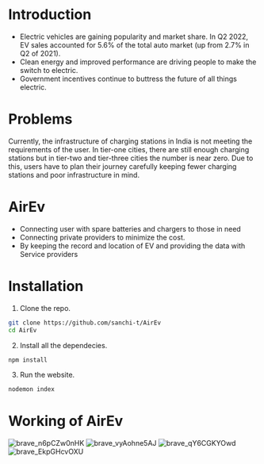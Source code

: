 # Introduction
- Electric vehicles are gaining popularity and market share. In Q2 2022, EV sales accounted for 5.6% of the total auto market (up from 2.7% in Q2 of 2021).
- Clean energy and improved performance are driving people to make the switch to electric.
- Government incentives continue to buttress the future of all things electric.

# Problems

Currently, the infrastructure of charging stations in India is not meeting the requirements of the user. In tier-one cities, there are still enough charging stations but in tier-two and tier-three cities the number is near zero. Due to this, users have to plan their journey carefully keeping fewer charging stations and poor infrastructure in mind. 


# AirEv

- Connecting user with spare batteries and chargers to those in need
- Connecting private providers to  minimize the cost. 
- By keeping the record and location of EV and providing the data with Service providers 


# Installation

1. Clone the repo.
```sh
git clone https://github.com/sanchi-t/AirEv
cd AirEv
```
2. Install all the dependecies.
```sh
npm install
```

3. Run the website.
```sh
nodemon index
```


# Working of AirEv


![brave_n6pCZw0nHK](https://user-images.githubusercontent.com/98596642/202092545-cf1ca667-2f6d-4f6b-81ca-3f5feb3577f7.png)
![brave_vyAohne5AJ](https://user-images.githubusercontent.com/98596642/202092566-bb11bc45-dc46-4f54-9aab-91636f70f34d.png)
![brave_qY6CGKYOwd](https://user-images.githubusercontent.com/98596642/202092607-4efce293-d1a1-438c-8701-0a59c3352b95.png)
![brave_EkpGHcvOXU](https://user-images.githubusercontent.com/98596642/202092619-72ab1908-4235-4f05-bd4e-083f2d35ff97.png)
